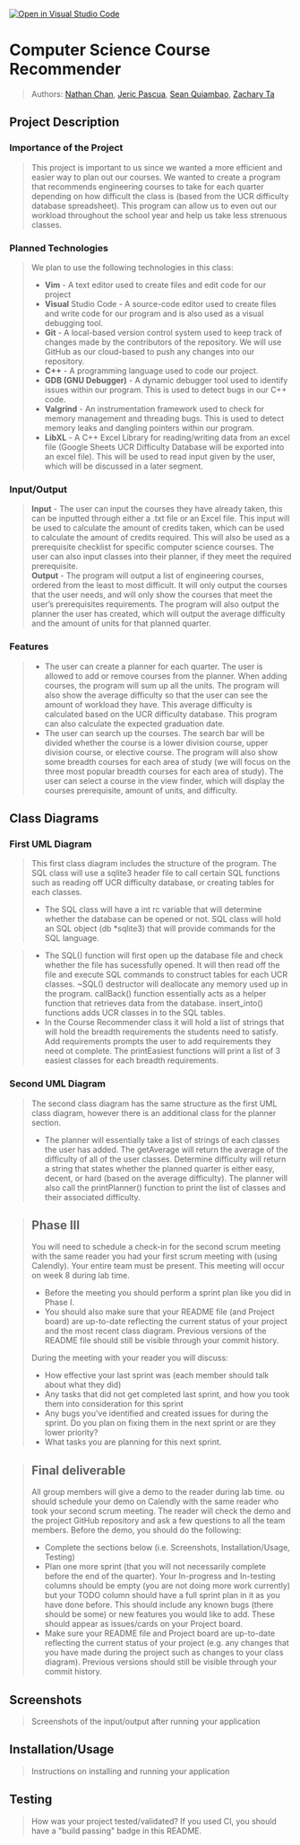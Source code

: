 [![Open in Visual Studio Code](https://classroom.github.com/assets/open-in-vscode-c66648af7eb3fe8bc4f294546bfd86ef473780cde1dea487d3c4ff354943c9ae.svg)](https://classroom.github.com/online_ide?assignment_repo_id=8862854&assignment_repo_type=AssignmentRepo)

# Computer Science Course Recommender
 
 > Authors: [Nathan Chan](https://github.com/nchannoob), [Jeric Pascua](https://github.com/jericj), [Sean Quiambao](https://github.com/toastmeal), [Zachary Ta](https://github.com/ZacharyTa)

## Project Description
### Importance of the Project
 > This project is important to us since we wanted a more efficient and easier way to plan out our courses. We wanted to create a program that recommends engineering courses to take for each quarter depending on how difficult the class is (based from the UCR difficulty database spreadsheet). This program can allow us to even out our workload throughout the school year and help us take less strenuous classes.
### Planned Technologies
 > We plan to use the following technologies in this class:
 > * **Vim** - A text editor used to create files and edit code for our project
 > * **Visual** Studio Code - A source-code editor used to create files and write code for our program and is also used as a visual debugging tool.
 > * **Git** - A local-based version control system used to keep track of changes made by the contributors of the repository. We will use GitHub as our cloud-based to push any changes into our repository.
 > * **C++** - A programming language used to code our project.
 > * **GDB (GNU Debugger)** - A dynamic debugger tool used to identify issues within our program. This is used to detect bugs in our C++ code.
 > * **Valgrind** - An instrumentation framework used to check for memory management and threading bugs. This is used to detect memory leaks and dangling pointers within our program.
 > * **LibXL** - A C++ Excel Library for reading/writing data from an excel file (Google Sheets UCR Difficulty Database will be exported into an excel file). This will be used to read input given by the user, which will be discussed in a later segment.
### Input/Output
 > **Input** - The user can input the courses they have already taken, this can be inputted through either a .txt file or an Excel file. This input will be used to calculate the amount of credits taken, which can be used to calculate the amount of credits required. This will also be used as a prerequisite checklist for specific computer science courses. The user can also input classes into their planner, if they meet the required prerequisite.<br>
 > **Output** - The program will output a list of engineering courses, ordered from the least to most difficult. It will only output the courses that the user needs, and will only show the courses that meet the user’s prerequisites requirements. The program will also output the planner the user has created, which will output the average difficulty and the amount of units for that planned quarter.
### Features
 > * The user can create a planner for each quarter. The user is allowed to add or remove courses from the planner. When adding courses, the program will sum up all the units. The program will also show the average difficulty so that the user can see the amount of workload they have. This average difficulty is calculated based on the UCR difficulty database. This program can also calculate the expected graduation date.
 > * The user can search up the courses. The search bar will be divided whether the course is a lower division course, upper division course, or elective course. The program will also show some breadth courses for each area of study (we will focus on the three most popular breadth courses for each area of study). The user can select a course in the view finder, which will display the courses prerequisite, amount of units, and difficulty.

## Class Diagrams
### First UML Diagram

 > This first class diagram includes the structure of the program. The SQL class will use a sqlite3 header file to call certain SQL functions such as reading off UCR difficulty database, or creating tables for each classes. 
 > * The SQL class will have a int rc variable that will determine whether the database can be opened or not. SQL class will hold an SQL object (db *sqlite3) that will provide commands for the SQL language.
 
 > * The SQL() function will first open up the database file and check whether the file has sucessfully opened. It will then read off the file and execute SQL commands to construct tables for each UCR classes. ~SQL() destructor will deallocate any memory used up in the program. callBack() function essentially acts as a helper function that retrieves data from the database. insert_into() functions adds UCR classes in to the SQL tables.
 > * In the Course Recommender class it will hold a list of strings that will hold the breadth requirements the students need to satisfy. Add requirements prompts the user to add requirements they need ot complete. The printEasiest functions will print a list of 3 easiest classes for each breadth requirements. 
 ### Second UML Diagram

 > The second class diagram has the same structure as the first UML class diagram, however there is an additional class for the planner section. 
 > * The planner will essentially take a list of strings of each classes the user has added. The getAverage will return the average of the difficulty of all of the user classes. Determine difficulty will return a string that states whether the planned quarter is either easy, decent, or hard (based on the average difficulty). The planner will also call the printPlanner() function to print the list of classes and their associated difficulty.

 
 > ## Phase III
 > You will need to schedule a check-in for the second scrum meeting with the same reader you had your first scrum meeting with (using Calendly). Your entire team must be present. This meeting will occur on week 8 during lab time.
 > * Before the meeting you should perform a sprint plan like you did in Phase I.
 > * You should also make sure that your README file (and Project board) are up-to-date reflecting the current status of your project and the most recent class diagram. Previous versions of the README file should still be visible through your commit history.
> 
> During the meeting with your reader you will discuss: 
 > * How effective your last sprint was (each member should talk about what they did)
 > * Any tasks that did not get completed last sprint, and how you took them into consideration for this sprint
 > * Any bugs you've identified and created issues for during the sprint. Do you plan on fixing them in the next sprint or are they lower priority?
 > * What tasks you are planning for this next sprint.

 
 > ## Final deliverable
 > All group members will give a demo to the reader during lab time. ou should schedule your demo on Calendly with the same reader who took your second scrum meeting. The reader will check the demo and the project GitHub repository and ask a few questions to all the team members. 
 > Before the demo, you should do the following:
 > * Complete the sections below (i.e. Screenshots, Installation/Usage, Testing)
 > * Plan one more sprint (that you will not necessarily complete before the end of the quarter). Your In-progress and In-testing columns should be empty (you are not doing more work currently) but your TODO column should have a full sprint plan in it as you have done before. This should include any known bugs (there should be some) or new features you would like to add. These should appear as issues/cards on your Project board.
 > * Make sure your README file and Project board are up-to-date reflecting the current status of your project (e.g. any changes that you have made during the project such as changes to your class diagram). Previous versions should still be visible through your commit history. 
 
 ## Screenshots
 > Screenshots of the input/output after running your application
 ## Installation/Usage
 > Instructions on installing and running your application
 ## Testing
 > How was your project tested/validated? If you used CI, you should have a "build passing" badge in this README.
 
